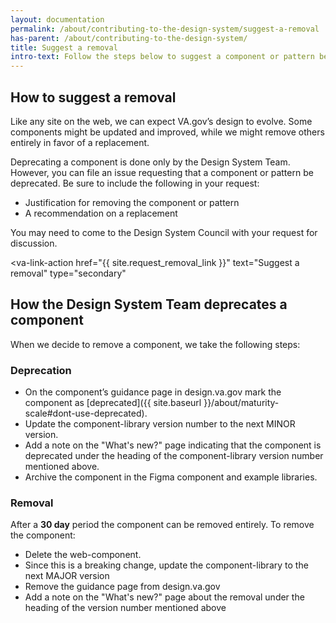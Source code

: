 ```yaml
---
layout: documentation
permalink: /about/contributing-to-the-design-system/suggest-a-removal
has-parent: /about/contributing-to-the-design-system/
title: Suggest a removal
intro-text: Follow the steps below to suggest a component or pattern be deprecated in the design system
---
```


## How to suggest a removal

Like any site on the web, we can expect VA.gov’s design to evolve. Some components might be updated and improved, while we might remove others entirely in favor of a replacement.

Deprecating a component is done only by the Design System Team. However, you can file an issue requesting that a component or pattern be deprecated. Be sure to include the following in your request:

* Justification for removing the component or pattern
* A recommendation on a replacement

You may need to come to the Design System Council with your request for discussion.

<va-link-action
  href="{{ site.request_removal_link }}"
  text="Suggest a removal"
  type="secondary"
></va-link-action>

## How the Design System Team deprecates a component

When we decide to remove a component, we take the following steps:

### Deprecation

* On the component’s guidance page in design.va.gov mark the component as [deprecated]({{ site.baseurl }}/about/maturity-scale#dont-use-deprecated).
* Update the component-library version number to the next MINOR version.
* Add a note on the "What's new?" page indicating that the component is deprecated under the heading of the component-library version number mentioned above.
* Archive the component in the Figma component and example libraries.

### Removal

After a **30 day** period the component can be removed entirely. To remove the component:

* Delete the web-component.
* Since this is a breaking change, update the component-library to the next MAJOR version
* Remove the guidance page from design.va.gov
* Add a note on the "What's new?" page about the removal under the heading of the version number mentioned above